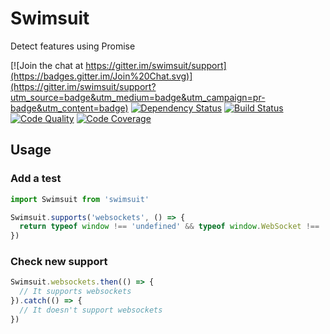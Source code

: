 # Swimsuit

Detect features using Promise

[![Join the chat at https://gitter.im/swimsuit/support](https://badges.gitter.im/Join%20Chat.svg)](https://gitter.im/swimsuit/support?utm_source=badge&utm_medium=badge&utm_campaign=pr-badge&utm_content=badge)
[![Dependency Status](https://gemnasium.com/swimsuit/swimsuit.svg)](https://gemnasium.com/swimsuit/swimsuit)
[![Build Status](https://img.shields.io/codeship/1ac0e5b0-a2ba-0132-7804-02cfa213237c.svg)](https://codeship.com/projects/65816/)
[![Code Quality](https://img.shields.io/codacy/1673d58a3a564253a83189ba53dd68c6.svg)](https://www.codacy.com/app/swimsuit/swimsuit)
[![Code Coverage](http://codecov.io/github/swimsuit/swimsuit/coverage.svg?branch=master)](http://codecov.io/github/swimsuit/swimsuit?branch=master)

## Usage

### Add a test

```js
import Swimsuit from 'swimsuit'

Swimsuit.supports('websockets', () => {
  return typeof window !== 'undefined' && typeof window.WebSocket !== 'undefined'
})
```

### Check new support

```js
Swimsuit.websockets.then(() => {
  // It supports websockets
}).catch(() => {
  // It doesn't support websockets
})
```
